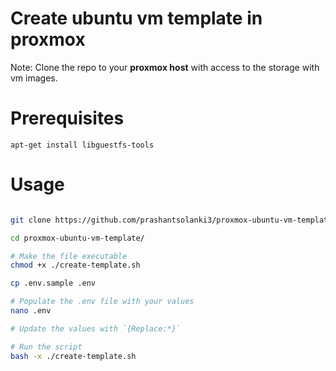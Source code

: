 # Create ubuntu vm template in proxmox

Note: Clone the repo to your **proxmox host** with access to the storage with vm images.

# Prerequisites 

```apt-get install libguestfs-tools```


# Usage

```sh

git clone https://github.com/prashantsolanki3/proxmox-ubuntu-vm-template.git

cd proxmox-ubuntu-vm-template/

# Make the file executable
chmod +x ./create-template.sh

cp .env.sample .env

# Populate the .env file with your values
nano .env

# Update the values with `{Replace:*}`

# Run the script
bash -x ./create-template.sh

```


